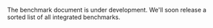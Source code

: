 The benchmark document is under development. We'll soon release a sorted list of all integrated benchmarks.
